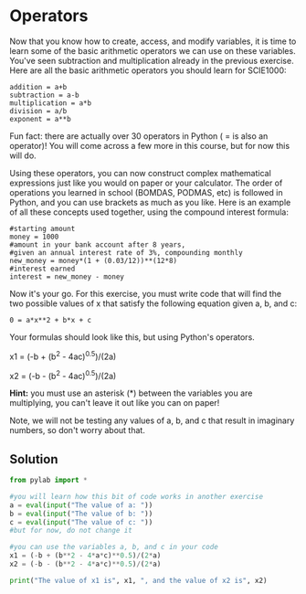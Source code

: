 # Operators

Now that you know how to create, access, and modify variables, it is time to learn some of the basic arithmetic operators we can use on these variables. You've seen subtraction and multiplication already in the previous exercise. Here are all the basic arithmetic operators you should learn for SCIE1000:

```
addition = a+b 
subtraction = a-b 
multiplication = a*b 
division = a/b 
exponent = a**b 
```
Fun fact: there are actually over 30 operators in Python ( = is also an operator)! You will come across a few more in this course, but for now this will do.

Using these operators, you can now construct complex mathematical expressions just like you would on paper or your calculator. The order of operations you learned in school (BOMDAS, PODMAS, etc) is followed in Python, and you can use brackets as much as you like. Here is an example of all these concepts used together, using the compound interest formula:



```
#starting amount
money = 1000
#amount in your bank account after 8 years,
#given an annual interest rate of 3%, compounding monthly
new_money = money*(1 + (0.03/12))**(12*8)
#interest earned
interest = new_money - money
```

Now it's your go. For this exercise, you must write code that will find the two possible values of x that satisfy the following equation given a, b, and c:

``` 0 = a*x**2 + b*x + c ```

Your formulas should look like this, but using Python's operators.

x1 = (-b + (b<sup>2</sup> - 4ac)<sup>0.5</sup>)/(2a)

x2 = (-b - (b<sup>2</sup> - 4ac)<sup>0.5</sup>)/(2a)

**Hint:** you must use an asterisk (\*) between the variables you are multiplying, you can't leave it out like you can on paper!

Note, we will not be testing any values of a, b, and c that result in imaginary numbers, so don't worry about that. 

## Solution
```python
from pylab import *

#you will learn how this bit of code works in another exercise
a = eval(input("The value of a: "))
b = eval(input("The value of b: "))
c = eval(input("The value of c: "))
#but for now, do not change it

#you can use the variables a, b, and c in your code
x1 = (-b + (b**2 - 4*a*c)**0.5)/(2*a)
x2 = (-b - (b**2 - 4*a*c)**0.5)/(2*a)

print("The value of x1 is", x1, ", and the value of x2 is", x2)

```
